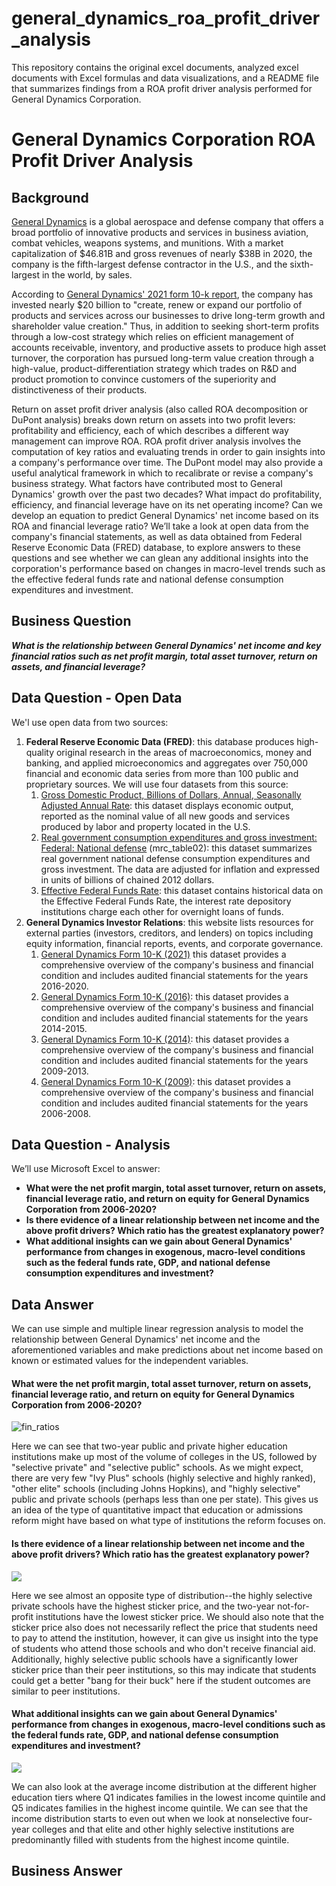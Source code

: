 # general_dynamics_roa_profit_driver_analysis
This repository contains the original excel documents, analyzed excel documents with Excel formulas and data visualizations, and a README file that summarizes findings from a ROA profit driver analysis performed for General Dynamics Corporation.

# General Dynamics Corporation ROA Profit Driver Analysis

## Background
[General Dynamics](https://www.google.com/url?sa=t&rct=j&q=&esrc=s&source=web&cd=&cad=rja&uact=8&ved=2ahUKEwi2nMG--ZbvAhX9FVkFHRepA7EQFjAAegQIARAE&url=https%3A%2F%2Fwww.gd.com%2F&usg=AOvVaw3vakUBl6fNkvrTiR11h_hT) is a global aerospace and defense company that offers a broad portfolio of innovative products and services in business aviation, combat vehicles, weapons systems, and munitions. With a market capitalization of $46.81B and gross revenues of nearly $38B in 2020, the company is the fifth-largest defense contractor in the U.S., and the sixth-largest in the world, by sales. 

According to [General Dynamics' 2021 form 10-k report](https://investorrelations.gd.com/financial-reports/sec-filings/sec-filings-details/default.aspx?FilingId=14683590), the company has invested nearly $20 billion to "create, renew or expand our portfolio of products and services across our businesses to drive long-term growth and shareholder value creation." Thus, in addition to seeking short-term profits through a low-cost strategy which relies on efficient management of accounts receivable, inventory, and productive assets to produce high asset turnover, the corporation has pursued long-term value creation through a high-value, product-differentiation strategy which trades on R&D and product promotion to convince customers of the superiority and distinctiveness of their products.

Return on asset profit driver analysis (also called ROA decomposition or DuPont analysis) breaks down return on assets into two profit levers: profitability and efficiency, each of which describes a different way management can improve ROA. ROA profit driver analysis involves the computation of key ratios and evaluating trends in order to gain insights into a company's performance over time. The DuPont model may also provide a useful analytical framework in which to recalibrate or revise a company's business strategy. What factors have contributed most to General Dynamics' growth over the past two decades? What impact do profitability, efficiency, and financial leverage have on its net operating income? Can we develop an equation to predict General Dynamics' net income based on its ROA and financial leverage ratio? We’ll take a look at open data from the company's financial statements, as well as data obtained from Federal Reserve Economic Data (FRED) database, to explore answers to these questions and see whether we can glean any additional insights into the corporation's performance based on changes in macro-level trends such as the effective federal funds rate and national defense consumption expenditures and investment. 

## Business Question

_**What is the relationship between General Dynamics' net income and key financial ratios such as net profit margin, total asset turnover, return on assets, and financial leverage?**_

## Data Question - Open Data

We'l use open data from two sources: 

1. **Federal Reserve Economic Data (FRED)**: this database produces high-quality original research in the areas of macroeconomics, money and banking, and applied microeconomics and aggregates over 750,000 financial and economic data series from more than 100 public and proprietary sources. We will use four datasets from this source:
   1. [Gross Domestic Product, Billions of Dollars, Annual, Seasonally Adjusted Annual Rate](https://fred.stlouisfed.org/series/GDP): this dataset displays economic output, reported as the nominal value of all new goods and services produced by labor and property located in the U.S.
   2. [Real government consumption expenditures and gross investment: Federal: National defense](https://fred.stlouisfed.org/series/A824RX1Q020SBEA) \(mrc\_table02\): this dataset summarizes real government national defense consumption expenditures and gross investment. The data are adjusted for inflation and expressed in units of billions of chained 2012 dollars.
   3. [Effective Federal Funds Rate](https://fred.stlouisfed.org/series/EFFR): this dataset contains historical data on the Effective Federal Funds Rate, the interest rate depository institutions charge each other for overnight loans of funds.
2. **General Dynamics Investor Relations**: this website lists resources for external parties (investors, creditors, and lenders) on topics including equity information, financial reports, events, and corporate governance. 
   1. [General Dynamics Form 10-K (2021)](https://investorrelations.gd.com/financial-reports/sec-filings/default.aspx) this dataset provides a comprehensive overview of the company's business and financial condition and includes audited financial statements for the years 2016-2020. 
   2. [General Dynamics Form 10-K (2016)](https://investorrelations.gd.com/financial-reports/sec-filings/default.aspx): this dataset provides a comprehensive overview of the company's business and financial condition and includes audited financial statements for the years 2014-2015. 
   3. [General Dynamics Form 10-K (2014)](https://investorrelations.gd.com/financial-reports/sec-filings/default.aspx): this dataset provides a comprehensive overview of the company's business and financial condition and includes audited financial statements for the years 2009-2013. 
   4. [General Dynamics Form 10-K (2009)](https://investorrelations.gd.com/financial-reports/sec-filings/default.aspx): this dataset provides a comprehensive overview of the company's business and financial condition and includes audited financial statements for the years 2006-2008. 

## Data Question - Analysis

We’ll use Microsoft Excel to answer:

* **What were the net profit margin, total asset turnover, return on assets, financial leverage ratio, and return on equity for General Dynamics Corporation from 2006-2020?**
* **Is there evidence of a linear relationship between net income and the above profit drivers? Which ratio has the greatest explanatory power?** 
* **What additional insights can we gain about General Dynamics' performance from changes in exogenous, macro-level conditions such as the federal funds rate, GDP, and national defense consumption expenditures and investment?** 

## Data Answer

We can use simple and multiple linear regression analysis to model the relationship between General Dynamics' net income and the aforementioned variables and make predictions about net income based on known or estimated values for the independent variables. 

#### What were the net profit margin, total asset turnover, return on assets, financial leverage ratio, and return on equity for General Dynamics Corporation from 2006-2020?

![fin_ratios](https://user-images.githubusercontent.com/78438582/110003452-655e5200-7ce4-11eb-934a-51c565b16614.png)

Here we can see that two-year public and private higher education institutions make up most of the volume of colleges in the US, followed by "selective private" and "selective public" schools. As we might expect, there are very few "Ivy Plus" schools \(highly selective and highly ranked\), "other elite" schools \(including Johns Hopkins\), and "highly selective" public and private schools \(perhaps less than one per state\). This gives us an idea of the type of quantitative impact that education or admissions reform might have based on what type of institutions the reform focuses on.

#### Is there evidence of a linear relationship between net income and the above profit drivers? Which ratio has the greatest explanatory power?

![](.gitbook/assets/final-chart.png)

Here we see almost an opposite type of distribution--the highly selective private schools have the highest sticker price, and the two-year not-for-profit institutions have the lowest sticker price. We should also note that the sticker price also does not necessarily reflect the price that students need to pay to attend the institution, however, it can give us insight into the type of students who attend those schools and who don't receive financial aid. Additionally, highly selective public schools have a significantly lower sticker price than their peer institutions, so this may indicate that students could get a better "bang for their buck" here if the student outcomes are similar to peer institutions. 

#### What additional insights can we gain about General Dynamics' performance from changes in exogenous, macro-level conditions such as the federal funds rate, GDP, and national defense consumption expenditures and investment?

![](.gitbook/assets/parent_income_dist_by_tier.png)

We can also look at the average income distribution at the different higher education tiers where Q1 indicates families in the lowest income quintile and Q5 indicates families in the highest income quintile. We can see that the income distribution starts to even out when we look at nonselective four-year colleges and that elite and other highly selective institutions are predominantly filled with students from the highest income quintile.


## Business Answer
